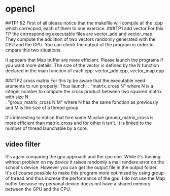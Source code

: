 # opencl
##TP1 &2
First of all please notice that the makefile will compile all the .cpp which correcpnd, each of them to one exercice.
###TP1 add vector
For this TP the corresponding executable files are vector_add and vector_map.
They compute the addiition of two vectors randomly generated with the CPU and the GPU.
You can check the output of the program in order to cmpare this two situations.

It appears that Map buffer are more efficient. Please launch the programs if you want more details.
The size of the vector is defined by the N function declared in the main function of each cpp: vector_add.cpp, vector_map.cpp

###TP2 cross matrix
For this tp be aware that the executable need aruments to run properly:
Thus launch: 
. "matrix_cross N" where N is a integer nomber to compute the cross product between two squared matrix with size N  
. "group_matrix_cross N M" where N has the same fonction as previously and M is the size of a thread group

It's interesting to notice that fore some M value grouep_matrix_cross is more efficient than matrix_cross and for other it isn't.
It is linked to the number of thread launchable by a core.

## video filter
It's again comparing the gpu approach and the cpu one.
While it's tunning without problem on my device it raises randomly a mali rendere error on the school's device.
However you can get the output file in the output folder.
It's of course possible to make this program more optimized by using group of thread and thus increse the performance of the gpu.
I do not use the Map buffer because my personal device doezs not have a shared memory between the GPU and the CPU.




